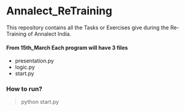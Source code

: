 # Annalect_ReTraining
This repository contains all the Tasks or Exercises give during the Re-Training of Annalect India.
#### From 15th_March Each program will have 3 files
- presentation.py
- logic.py
- start.py
### How to run?
> python start.py
